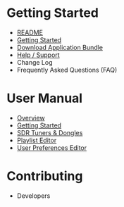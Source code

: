 # Getting Started
* [README](https://github.com/DSheirer/sdrtrunk#readme)
* [Getting Started](https://github.com/DSheirer/sdrtrunk/wiki/Getting-Started)
* [Download Application Bundle](https://github.com/DSheirer/sdrtrunk/releases)
* [Help / Support](https://github.com/DSheirer/sdrtrunk/wiki/Support)
* Change Log
* Frequently Asked Questions (FAQ)

# User Manual
* [Overview](https://github.com/DSheirer/sdrtrunk/wiki)
* [Getting Started](https://github.com/DSheirer/sdrtrunk/wiki/Getting-Started)
* [SDR Tuners & Dongles](https://github.com/DSheirer/sdrtrunk/wiki/Tuners)
* [Playlist Editor](https://github.com/DSheirer/sdrtrunk/wiki/Playlist-Editor)
* [User Preferences Editor](User-Preferences)

# Contributing
* Developers
